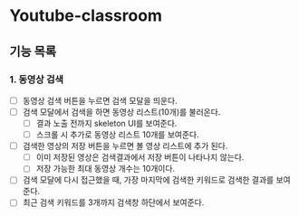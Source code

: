 # Youtube-classroom

## 기능 목록

### 1. 동영상 검색

- [ ] 동영상 검색 버튼을 누르면 검색 모달을 띄운다.
- [ ] 검색 모달에서 검색을 하면 동영상 리스트(10개)를 불러온다.
  - [ ] 결과 노출 전까지 skeleton UI를 보여준다.
  - [ ] 스크롤 시 추가로 동영상 리스트 10개를 보여준다.
- [ ] 검색한 영상의 저장 버튼을 누르면 볼 영상 리스트에 추가 된다.
  - [ ] 이미 저장된 영상은 검색결과에서 저장 버튼이 나타나지 않는다.
  - [ ] 저장 가능한 최대 동영상 개수는 10개이다.
- [ ] 검색 모달에 다시 접근했을 때, 가장 마지막에 검색한 키워드로 검색한 결과를 보여준다.
- [ ] 최근 검색 키워드를 3개까지 검색창 하단에서 보여준다.

